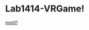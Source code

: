 # Lab1414-VRGame!
[mm01](https://user-images.githubusercontent.com/112525739/190688016-b27900e1-abfb-422a-a37a-fb9b88b8bf3d.png)
